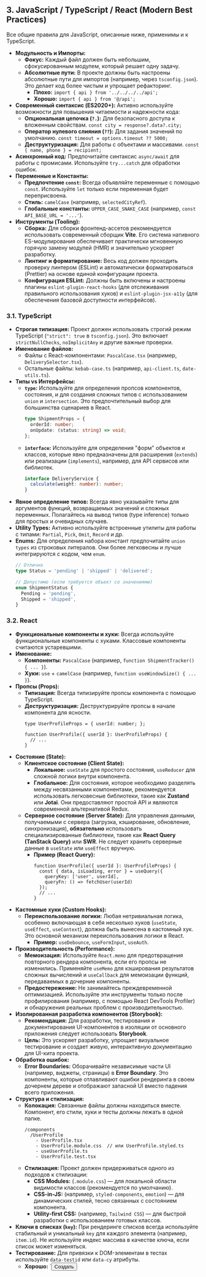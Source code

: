 ## 3. JavaScript / TypeScript / React (Modern Best Practices)

Все общие правила для JavaScript, описанные ниже, применимы и к TypeScript.

- **Модульность и Импорты:**
  - **Фокус:** Каждый файл должен быть небольшим, сфокусированным модулем, который решает одну задачу.
  - **Абсолютные пути:** В проекте должны быть настроены абсолютные пути для импортов (например, через `tsconfig.json`). Это делает код более чистым и упрощает рефакторинг.
    - **Плохо:** `import { api } from '../../../../api';`
    - **Хорошо:** `import { api } from '@/api';`
- **Современный синтаксис (ES2020+):** Активно используйте возможности для повышения читаемости и надежности кода:
  - **Опциональная цепочка (`?.`):** Для безопасного доступа к вложенным свойствам. `const city = response?.data?.city;`
  - **Оператор нулевого слияния (`??`):** Для задания значений по умолчанию. `const timeout = options.timeout ?? 5000;`
  - **Деструктуризация:** Для работы с объектами и массивами. `const { name, phone } = recipient;`
- **Асинхронный код:** Предпочитайте синтаксис `async/await` для работы с промисами. Используйте `try...catch` для обработки ошибок.
- **Переменные и Константы:**
  - **Предпочтение `const`:** Всегда объявляйте переменные с помощью `const`. Используйте `let` только если переменная будет переприсвоена.
  - **Стиль:** `camelCase` (например, `selectedCityRef`).
  - **Глобальные константы:** `UPPER_CASE_SNAKE_CASE` (например, `const API_BASE_URL = '...'`).
- **Инструменты (Tooling):**
  - **Сборка:** Для сборки фронтенд-ассетов рекомендуется использовать современный сборщик **Vite**. Его система нативного ES-модулирования обеспечивает практически мгновенную горячую замену модулей (HMR) и значительно ускоряет разработку.
  - **Линтинг и форматирование:** Весь код должен проходить проверку линтером (ESLint) и автоматически форматироваться (Prettier) на основе единой конфигурации проекта.
  - **Конфигурация ESLint:** Должны быть включены и настроены плагины `eslint-plugin-react-hooks` (для отслеживания правильного использования хуков) и `eslint-plugin-jsx-a11y` (для обеспечения базовой доступности интерфейсов).

### 3.1. TypeScript
- **Строгая типизация:** Проект должен использовать строгий режим TypeScript (`"strict": true` в `tsconfig.json`). Это включает `strictNullChecks`, `noImplicitAny` и другие важные проверки.
- **Именование файлов:**
  - Файлы с React-компонентами: `PascalCase.tsx` (например, `DeliverySelector.tsx`).
  - Остальные файлы: `kebab-case.ts` (например, `api-client.ts`, `date-utils.ts`).
- **Типы vs Интерфейсы:**
  - **`type`:** Используйте для определения пропсов компонентов, состояния, и для создания сложных типов с использованием `union` и `intersection`. Это предпочтительный выбор для большинства сценариев в React.
    ```typescript
    type ShipmentProps = {
      orderId: number;
      onUpdate: (status: string) => void;
    };
    ```
  - **`interface`:** Используйте для определения "форм" объектов и классов, которые явно предназначены для расширения (`extends`) или реализации (`implements`), например, для API сервисов или библиотек.
    ```typescript
    interface DeliveryService {
      calculate(weight: number): number;
    }
    ```
- **Явное определение типов:** Всегда явно указывайте типы для аргументов функций, возвращаемых значений и сложных переменных. Полагайтесь на вывод типов (type inference) только для простых и очевидных случаев.
- **Utility Types:** Активно используйте встроенные утилиты для работы с типами: `Partial`, `Pick`, `Omit`, `Record` и др.
- **Enums:** Для определения набора констант предпочитайте `union types` из строковых литералов. Они более легковесны и лучше интегрируются с кодом, чем `enum`.
  ```typescript
  // Отлично
  type Status = 'pending' | 'shipped' | 'delivered';

  // Допустимо (если требуется объект со значениями)
  enum ShipmentStatus {
    Pending = 'pending',
    Shipped = 'shipped',
  }
  ```

### 3.2. React
- **Функциональные компоненты и хуки:** Всегда используйте функциональные компоненты с хуками. Классовые компоненты считаются устаревшими.
- **Именование:**
  - **Компоненты:** `PascalCase` (например, `function ShipmentTracker() { ... }`).
  - **Хуки:** `use` + `camelCase` (например, `function useWindowSize() { ... }`).
- **Пропсы (Props):**
  - **Типизация:** Всегда типизируйте пропсы компонента с помощью TypeScript.
  - **Деструктуризация:** Деструктурируйте пропсы в начале компонента для ясности.
    ```tsx
    type UserProfileProps = { userId: number; };

    function UserProfile({ userId }: UserProfileProps) {
      // ...
    }
    ```
- **Состояние (State):**
  - **Клиентское состояние (Client State):**
    - **Локальное:** `useState` для простого состояния, `useReducer` для сложной логики внутри компонента.
    - **Глобальное:** Для состояния, которое необходимо разделять между несвязанными компонентами, рекомендуется использовать легковесные библиотеки, такие как **Zustand** или **Jotai**. Они предоставляют простой API и являются современной альтернативой Redux.
  - **Серверное состояние (Server State):** Для управления данными, получаемыми с сервера (загрузка, кэширование, обновление, синхронизация), **обязательно** использовать специализированные библиотеки, такие как **React Query (TanStack Query)** или **SWR**. Не следует хранить серверные данные в `useState` или `useEffect` вручную.
    - **Пример (React Query):**
      ```tsx
      function UserProfile({ userId }: UserProfileProps) {
        const { data, isLoading, error } = useQuery({
          queryKey: ['user', userId],
          queryFn: () => fetchUser(userId)
        });
        // ...
      }
      ```
- **Кастомные хуки (Custom Hooks):**
  - **Переиспользование логики:** Любая нетривиальная логика, особенно включающая в себя несколько хуков (`useState`, `useEffect`, `useContext`), должна быть вынесена в кастомный хук. Это основной механизм переиспользования логики в React.
    - **Пример:** `useDebounce`, `useFormInput`, `useAuth`.
- **Производительность (Performance):**
  - **Мемоизация:** Используйте `React.memo` для предотвращения повторного рендера компонента, если его пропсы не изменились. Применяйте `useMemo` для кэширования результатов сложных вычислений и `useCallback` для мемоизации функций, передаваемых в дочерние компоненты.
  - **Предостережение:** Не занимайтесь преждевременной оптимизацией. Используйте эти инструменты только после профилирования (например, с помощью React DevTools Profiler) и обнаружения реальных проблем с производительностью.
- **Изолированная разработка компонентов (Storybook):**
  - **Рекомендация:** Для разработки, тестирования и документирования UI-компонентов в изоляции от основного приложения следует использовать **Storybook**.
  - **Цель:** Это ускоряет разработку, упрощает визуальное тестирование и создает живую, интерактивную документацию для UI-кита проекта.
- **Обработка ошибок:**
  - **Error Boundaries:** Оборачивайте независимые части UI (например, виджеты, страницы) в **Error Boundary**. Это компоненты, которые отлавливают ошибки рендеринга в своем дочернем дереве и отображают запасной UI вместо падения всего приложения.
- **Структура и стилизация:**
  - **Колокация:** Связанные файлы должны находиться вместе. Компонент, его стили, хуки и тесты должны лежать в одной папке.
    ```
    /components
      /UserProfile
        - UserProfile.tsx
        - UserProfile.module.css  // или UserProfile.styled.ts
        - useUserProfile.ts
        - UserProfile.test.tsx
    ```
  - **Стилизация:** Проект должен придерживаться одного из подходов к стилизации:
    - **CSS Modules:** (`.module.css`) — для локальной области видимости классов (рекомендуется по умолчанию).
    - **CSS-in-JS:** (например, `styled-components`, `emotion`) — для динамических стилей, тесно связанных с состоянием компонента.
    - **Utility-first CSS:** (например, `Tailwind CSS`) — для быстрой разработки с использованием готовых классов.
- **Ключи в списках (`key`):** При рендеринге списков всегда используйте стабильный и уникальный `key` для каждого элемента (например, `item.id`). Не используйте индекс массива в качестве ключа, если список может изменяться.
- **Тестирование:** Для привязки к DOM-элементам в тестах используйте `data-testid` или `data-cy` атрибуты.
  - **Хорошо:** `<button data-testid="create-shipment-button">Создать</button>